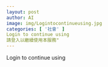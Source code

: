 ```yaml
---
layout: post
author: AI
image: img/Logintocontinueusing.jpg
categories: [ '社會' ]
Login to continue using
請登入以繼續使用本服務"
---
```

Login to continue using